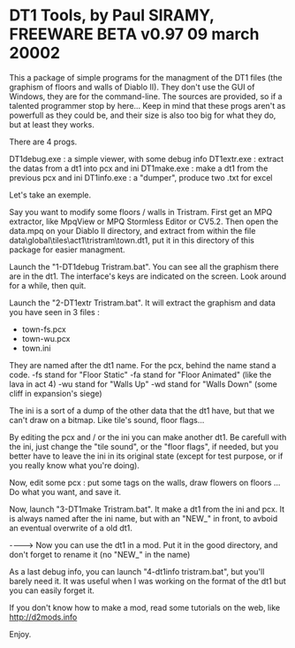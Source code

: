 DT1 Tools, by Paul SIRAMY, FREEWARE     BETA v0.97           09 march 20002
===================================

This a package of simple programs for the managment of the DT1 files (the
graphism of floors and walls of Diablo II). They don't use the GUI of Windows,
they are for the command-line. The sources are provided, so if a talented
programmer stop by here... Keep in mind that these progs aren't as powerfull
as they could be, and their size is also too big for what they do, but at
least they works.

There are 4 progs.

DT1debug.exe  : a simple viewer, with some debug info
DT1extr.exe   : extract the datas from a dt1 into pcx and ini
DT1make.exe   : make a dt1 from the previous pcx and ini
DT1info.exe   : a "dumper", produce two .txt for excel

Let's take an exemple.

Say you want to modify some floors / walls in Tristram. First get an MPQ
extractor, like MpqView or MPQ Stormless Editor or CV5.2. Then open the
data.mpq on your Diablo II directory, and extract from within the file
data\global\tiles\act1\tristram\town.dt1, put it in this directory of this
package for easier managment.

Launch the "1-DT1debug Tristram.bat".
You can see all the graphism there are in the dt1. The interface's keys are
indicated on the screen. Look around for a while, then quit.

Launch the "2-DT1extr Tristram.bat".
It will extract the graphism and data you have seen in 3 files :
* town-fs.pcx
* town-wu.pcx
* town.ini

They are named after the dt1 name. For the pcx, behind the name stand a code.
-fs stand for "Floor Static"
-fa stand for "Floor Animated" (like the lava in act 4)
-wu stand for "Walls Up"
-wd stand for "Walls Down" (some cliff in expansion's siege)

The ini is a sort of a dump of the other data that the dt1 have, but that we
can't draw on a bitmap. Like tile's sound, floor flags...

By editing the pcx and / or the ini you can make another dt1. Be carefull
with the ini, just change the "tile sound", or the "floor flags", if needed,
but you better have to leave the ini in its original state (except for test
purpose, or if you really know what you're doing).

Now, edit some pcx : put some tags on the walls, draw flowers on floors ...
Do what you want, and save it.

Now, launch "3-DT1make Tristram.bat". It make a dt1 from the ini and pcx.
It is always named after the ini name, but with an "NEW_" in front, to
avboid an eventual overwrite of a old dt1.

----> Now you can use the dt1 in a mod. Put it in the good directory, and
      don't forget to rename it (no "NEW_" in the name)

As a last debug info, you can launch
"4-dt1info tristram.bat", but you'll barely need it. It was useful when I
was working on the format of the dt1 but you can easily forget it.

If you don't know how to make a mod, read some tutorials on the web, like
http://d2mods.info

Enjoy.
